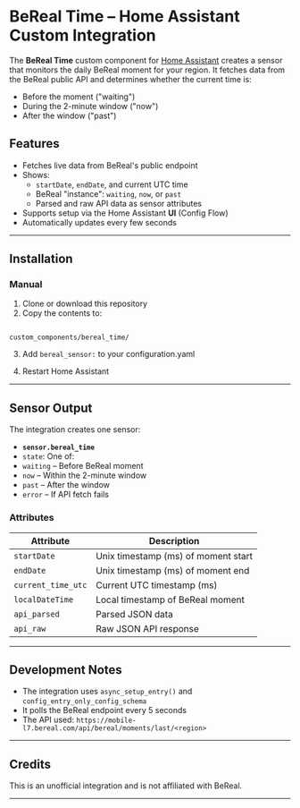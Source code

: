 
# BeReal Time – Home Assistant Custom Integration

The **BeReal Time** custom component for [Home Assistant](https://www.home-assistant.io/) creates a sensor that monitors the daily BeReal moment for your region. It fetches data from the BeReal public API and determines whether the current time is:

- Before the moment ("waiting")
- During the 2-minute window ("now")
- After the window ("past")

## Features

- Fetches live data from BeReal's public endpoint
- Shows:
  - `startDate`, `endDate`, and current UTC time
  - BeReal "instance": `waiting`, `now`, or `past`
  - Parsed and raw API data as sensor attributes
- Supports setup via the Home Assistant **UI** (Config Flow)
- Automatically updates every few seconds

---

## Installation

### Manual

1. Clone or download this repository
2. Copy the contents to:
```

custom_components/bereal_time/

````

3. Add `bereal_sensor:` to your configuration.yaml

4. Restart Home Assistant

---


## Sensor Output

The integration creates one sensor:

- **`sensor.bereal_time`**
- `state`: One of:
 - `waiting` – Before BeReal moment
 - `now` – Within the 2-minute window
 - `past` – After the window
 - `error` – If API fetch fails

### Attributes

| Attribute           | Description                         |
|---------------------|-------------------------------------|
| `startDate`         | Unix timestamp (ms) of moment start |
| `endDate`           | Unix timestamp (ms) of moment end   |
| `current_time_utc`  | Current UTC timestamp (ms)          |
| `localDateTime`     | Local timestamp of BeReal moment    |
| `api_parsed`        | Parsed JSON data                    |
| `api_raw`           | Raw JSON API response               |

---

## Development Notes

* The integration uses `async_setup_entry()` and `config_entry_only_config_schema`
* It polls the BeReal endpoint every 5 seconds
* The API used: `https://mobile-l7.bereal.com/api/bereal/moments/last/<region>`

---

## Credits

This is an unofficial integration and is not affiliated with BeReal.

---
